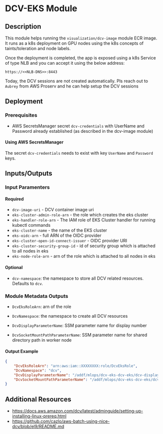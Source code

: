 # DCV-EKS Module

## Description

This module helps running the `visualization/dcv-image` module ECR image. It runs as a k8s deployment on GPU nodes using the k8s concepts of taints/toleration and node labels.

Once the deployment is completed, the app is exposed using a k8s Service of type NLB and you can accept it using the below address:

```text
https://<<NLB-DNS>>:8443
```

Today, the DCV sessions are not created automatically. Pls reach out to `Aubrey` from AWS Proserv and he can help setup the DCV sessions

## Deployment

### Prerequisites

- AWS SecretsManager secret `dcv-credentials` with UserName and Password already established (as described in the dcv-image module)

#### Using AWS SecretsManager

The secret `dcv-credentials` needs to exist with key `UserName` and `Password` keys.

## Inputs/Outputs

### Input Paramenters

#### Required

- `dcv-image-uri` - DCV container image uri
- `eks-cluster-admin-role-arn` - the role which creates the eks cluster
- `eks-handler-role-arn` - The IAM role of EKS Cluster handler for running kubectl commands
- `eks-cluster-name` - the name of the EKS cluster
- `eks-oidc-arn` - full ARN of the OIDC provider
- `eks-cluster-open-id-connect-issuer` - OIDC provider URI
- `eks-cluster-security-group-id` - id of security group which is attached to all nodes in eks
- `eks-node-role-arn` - arn of the role which is attached to all nodes in eks

#### Optional

- `dcv-namespace`: the namespace to store all DCV related resources. Defaults to `dcv`.

### Module Metadata Outputs

- `DcvEksRoleArn`: arn of the role
- `DcvNamespace`: the namespace to create all DCV resources

- `DcvDisplayParameterName`: SSM parameter name for display number
- `DcvSocketMountPathParameterName`: SSM parameter name for shared directory path in worker node

#### Output Example

```json
{
    "DcvEksRoleArn": "arn:aws:iam::XXXXXXXX:role/DcvEksRole",
    "DcvNamespace": "dcv",
    "DcvDisplayParameterName": "/addf/mlops/dcv-eks-dcv-eks/dcv-display",
    "DcvSocketMountPathParameterName": "/addf/mlops/dcv-eks-dcv-eks/dcv-socket-mount-path"
}
```

## Additional Resources

- https://docs.aws.amazon.com/dcv/latest/adminguide/setting-up-installing-linux-prereq.html
- https://github.com/cazlo/aws-batch-using-nice-dcv/blob/el9/README.md